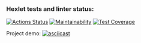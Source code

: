 ### Hexlet tests and linter status:
[![Actions Status](https://github.com/Lusacan-Night/python-project-50/actions/workflows/hexlet-check.yml/badge.svg)](https://github.com/Lusacan-Night/python-project-50/actions)
[![Maintainability](https://api.codeclimate.com/v1/badges/7f632097335336947ea3/maintainability)](https://codeclimate.com/github/zazikell/python-project-50/maintainability)
[![Test Coverage](https://api.codeclimate.com/v1/badges/7f632097335336947ea3/test_coverage)](https://codeclimate.com/github/zazikell/python-project-50/test_coverage)

Project demo:
[![asciicast](https://asciinema.org/a/oHgiFQ2yUSPyV2g5kZgYukoyp.svg)](https://asciinema.org/a/oHgiFQ2yUSPyV2g5kZgYukoyp)